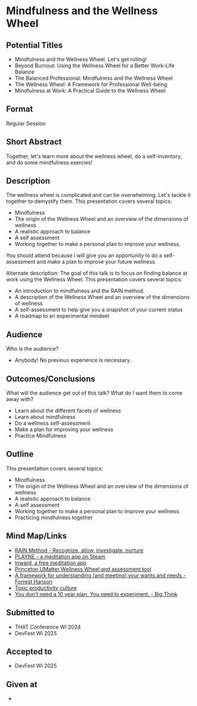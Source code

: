 # Mindfulness and the Wellness Wheel

## Potential Titles
- Mindfulness and the Wellness Wheel.  Let's get rolling!
- Beyond Burnout: Using the Wellness Wheel for a Better Work-Life Balance
- The Balanced Professional: Mindfulness and the Wellness Wheel
- The Wellness Wheel: A Framework for Professional Well-being
- Mindfulness at Work: A Practical Guide to the Wellness Wheel

## Format
Regular Session

## Short Abstract
Together, let's learn more about the wellness wheel, do a self-inventory, and do some mindfulness exercies!

## Description
The wellness wheel is complicated and can be overwhelming.  Let's tackle it together to demystify them.
This presentation covers several topics:
- Mindfulness
- The origin of the Wellness Wheel and an overview of the dimensions of wellness
- A realistic approach to balance
- A self assessment
- Working together to make a personal plan to improve your wellness.

You should attend because I will give you an opportunity to do a self-assessment and make a plan to improve your future wellness.


Alternate description:
The goal of this talk is to focus on finding balance at work using the Wellness Wheel. This presentation covers several topics:

- An introduction to mindfulness and the RAIN method.
- A description of the Wellness Wheel and an overview of the dimensions of wellness
- A self-assessment to help give you a snapshot of your current status
- A roadmap to an experimental mindset

## Audience
Who is the audience? 
- Anybody! No previous experience is necessary.


## Outcomes/Conclusions
What will the audience get out of this talk? What do I want them to come away with?
- Learn about the different facets of wellness
- Learn about mindfulness
- Do a wellness self-assessment
- Make a plan for improving your wellness
- Practice Mindfulness

## Outline
This presentation covers several topics:
- Mindfulness
- The origin of the Wellness Wheel and an overview of the dimensions of wellness
- A realistic approach to balance
- A self assessment
- Working together to make a personal plan to improve your wellness.
- Practicing mindfulness together

## Mind Map/Links
- [RAIN Method - Recognize, allow, investigate, nurture](https://www.tarabrach.com/rain/)
- [PLAYNE - a meditation app on Steam](https://www.playne.co/)
- [Inward, a free meditation app](https://store.steampowered.com/app/1545430/Inward/)
- [Princeton UMatter Wellness Wheel and assessment tool](https://umatter.princeton.edu/action/caring-yourself/wellness-wheel-assessment)
- [A framework for understanding (and meeting) your wants and needs - Forrest Hanson](https://youtu.be/VzaTmW3tixg?si=haBa83mNB3q8YuzB)
- [Toxic productivity culture](https://youtu.be/PDcLSt7bUvA?si=ThgILViuDPSVTg91)
- [You don't need a 10 year plan. You need to experiment. - Big Think](https://youtu.be/R_TnZJpCULI?si=nWxh7YqcYLUel2KV)

## Submitted to
- THAT Conference WI 2024
- DevFest WI 2025

## Accepted to
- DevFest WI 2025

## Given at
- 
